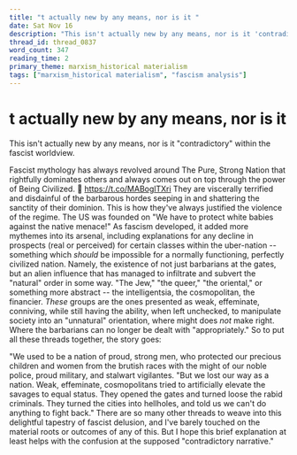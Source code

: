 ```yaml
---
title: "t actually new by any means, nor is it "
date: Sat Nov 16
description: "This isn't actually new by any means, nor is it 'contradictory' within the fascist worldview."
thread_id: thread_0837
word_count: 347
reading_time: 2
primary_theme: marxism_historical materialism
tags: ["marxism_historical materialism", "fascism analysis"]
---
```


# t actually new by any means, nor is it 

This isn't actually new by any means, nor is it "contradictory" within the fascist worldview.

Fascist mythology has always revolved around The Pure, Strong Nation that rightfully dominates others and always comes out on top through the power of Being Civilized. 🧵 https://t.co/MABoglTXri They are viscerally terrified and disdainful of the barbarous hordes seeping in and shattering the sanctity of their dominion. This is how they've always justified the violence of the regime. The US was founded on "We have to protect white babies against the native menace!" As fascism developed, it added more mythemes into its arsenal, including explanations for any decline in prospects (real or perceived) for certain classes within the uber-nation -- something which *should* be impossible for a normally functioning, perfectly civilized nation. Namely, the existence of not just barbarians at the gates, but an alien influence that has managed to infiltrate and subvert the "natural" order in some way. "The Jew," "the queer," "the oriental," or something more abstract -- the intelligentsia, the cosmopolitan, the financier. *These* groups are the ones presented as weak, effeminate, conniving, while still having the ability, when left unchecked, to manipulate society into an "unnatural" orientation, where might does *not* make right. Where the barbarians can no longer be dealt with "appropriately." So to put all these threads together, the story goes:

"We used to be a nation of proud, strong men, who protected our precious children and women from the brutish races with the might of our noble police, proud military, and stalwart vigilantes. "But we lost our way as a nation. Weak, effeminate, cosmopolitans tried to artificially elevate the savages to equal status. They opened the gates and turned loose the rabid criminals. They turned the cities into hellholes, and told us we can't do anything to fight back." There are so many other threads to weave into this delightful tapestry of fascist delusion, and I've barely touched on the material roots or outcomes of any of this. But I hope this brief explanation at least helps with the confusion at the supposed "contradictory narrative."